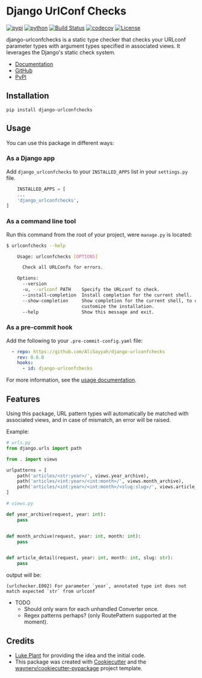 # Django UrlConf Checks

[![pypi](https://img.shields.io/pypi/v/django-urlconfchecks.svg)](https://pypi.org/project/django-urlconfchecks/)
[![python](https://img.shields.io/pypi/pyversions/django-urlconfchecks.svg)](https://pypi.org/project/django-urlconfchecks/)
[![Build Status](https://github.com/AliSayyah/django-urlconfchecks/actions/workflows/dev.yml/badge.svg)](https://github.com/AliSayyah/django-urlconfchecks/actions/workflows/dev.yml)
[![codecov](https://codecov.io/gh/AliSayyah/django-urlconfchecks/branch/main/graphs/badge.svg)](https://codecov.io/github/AliSayyah/django-urlconfchecks)
[![License](https://img.shields.io/github/license/AliSayyah/django-urlconfchecks.svg)](https://www.gnu.org/licenses/gpl-3.0.en.html)

django-urlconfchecks is a static type checker that checks your URLconf parameter types with argument types specified in associated views.
It leverages the Django's static check system.

* [Documentation](https://AliSayyah.github.io/django-urlconfchecks)
* [GitHub](https://github.com/AliSayyah/django-urlconfchecks)
* [PyPI](https://pypi.org/project/django-urlconfchecks/)

## Installation

    pip install django-urlconfchecks

## Usage

You can use this package in different ways:

### As a Django app

Add `django_urlconfchecks` to your `INSTALLED_APPS` list in your `settings.py` file.

```python
    INSTALLED_APPS = [
    ...
    'django_urlconfchecks',
]
```

### As a command line tool

Run this command from the root of your project, were `manage.py` is located:

```bash
$ urlconfchecks --help

    Usage: urlconfchecks [OPTIONS]

      Check all URLConfs for errors.

    Options:
      --version
      -u, --urlconf PATH    Specify the URLconf to check.
      --install-completion  Install completion for the current shell.
      --show-completion     Show completion for the current shell, to copy it or
                            customize the installation.
      --help                Show this message and exit.
```

### As a pre-commit hook

Add the following to your `.pre-commit-config.yaml` file:

```yaml
  - repo: https://github.com/AliSayyah/django-urlconfchecks
    rev: 0.6.0
    hooks:
      - id: django-urlconfchecks
```

For more information, see the [usage documentation](https://alisayyah.github.io/django-urlconfchecks/usage/).

## Features

Using this package, URL pattern types will automatically be matched with associated views, and in case of mismatch, an
error will be raised.

Example:

```python
# urls.py
from django.urls import path

from . import views

urlpatterns = [
    path('articles/<str:year>/', views.year_archive),
    path('articles/<int:year>/<int:month>/', views.month_archive),
    path('articles/<int:year>/<int:month>/<slug:slug>/', views.article_detail),
]
```

```python
# views.py

def year_archive(request, year: int):
    pass


def month_archive(request, year: int, month: int):
    pass


def article_detail(request, year: int, month: int, slug: str):
    pass
```

output will be:

```
(urlchecker.E002) For parameter `year`, annotated type int does not match expected `str` from urlconf
```

* TODO
    - Should only warn for each unhandled Converter once.
    - Regex patterns perhaps? (only RoutePattern supported at the moment).

## Credits

- [Luke Plant](https://github.com/spookylukey) for providing the idea and the initial code.
- This package was created with [Cookiecutter](https://github.com/audreyr/cookiecutter) and
  the [waynerv/cookiecutter-pypackage](https://github.com/waynerv/cookiecutter-pypackage) project template.
